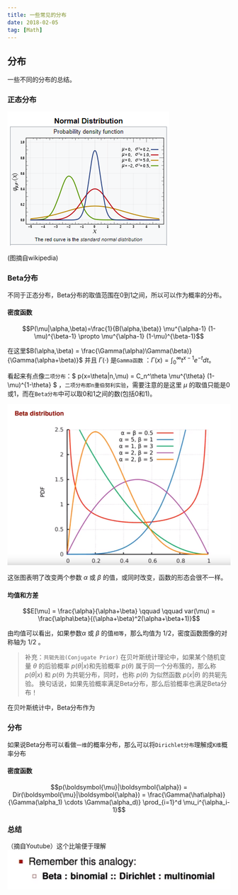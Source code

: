 ```yaml
---
title: 一些常见的分布
date: 2018-02-05
tag: [Math]
---
```

       

## 分布

一些不同的分布的总结。
<!--more-->

### 正态分布

![](/images/dis/3.png)

(图摘自wikipedia)

### Beta分布

不同于正态分布，Beta分布的取值范围在0到1之间，所以可以作为概率的分布。

#### 密度函数

$$P(\mu|\alpha,\beta)=\frac{1}{B(\alpha,\beta)} \mu^{\alpha-1} (1-\mu)^{\beta-1}  \propto  \mu^{\alpha-1} (1-\mu)^{\beta-1}$$ 

在这里$B(\alpha,\beta) = \frac{\Gamma(\alpha)\Gamma(\beta)}{\Gamma(\alpha+\beta)}$ 并且 $\Gamma(\cdot)$ 是`Gamma函数` ：$\Gamma(x)=\int_0^\infty t^{x-1} e^{-t}dt$。

看起来有点像`二项分布`：$ p(x=\theta|n,\mu) = C_n^\theta \mu^{\theta} (1-\mu)^{1-\theta} $ ，`二项分布即n重伯努利实验`，需要注意的是这里 $\mu$ 的取值只能是0或1，而在`Beta分布`中可以取0和1之间的数(包括0和1)。

![](/images/dis/1.png)

这张图表明了改变两个参数 $\alpha$ 或 $\beta$ 的值，或同时改变，函数的形态会很不一样。

#### 均值和方差
$$E[\mu] = \frac{\alpha}{\alpha+\beta} \qquad \qquad  var(\mu) = \frac{\alpha\beta}{(\alpha+\beta)^2(\alpha+\beta+1)}$$

由均值可以看出，如果参数$\alpha$ 或 $\beta$ 的值`相等`，那么均值为 1/2，密度函数图像的对称轴为 1/2 。

> 补充：`共轭先验(Conjugate Prior)`
> 在贝叶斯统计理论中，如果某个随机变量 $\theta$ 的后验概率 $p(θ|x)$和先验概率 $p(θ)$ 属于同一个分布簇的，那么称 $p(θ|x)$ 和 $p(θ)$ 为共轭分布，同时，也称 $p(θ)$ 为似然函数 $p(x|θ)$ 的共轭先验。
> 换句话说，如果先验概率满足Beta分布，那么后验概率也满足Beta分布！

在贝叶斯统计中，Beta分布作为

### 分布

如果说Beta分布可以看做`一维`的概率分布，那么可以将`Dirichlet分布`理解成`K维`概率分布

#### 密度函数
$$p(\boldsymbol{\mu}|\boldsymbol{\alpha}) = Dir(\boldsymbol{\mu}|\boldsymbol{\alpha}) = \frac{\Gamma(\hat\alpha)}{\Gamma(\alpha_1) \cdots \Gamma(\alpha_d)} \prod_{i=1}^d \mu_i^{\alpha_i-1}$$

### 总结

（摘自Youtube）这个比喻便于理解
![](/images/dis/2.png)